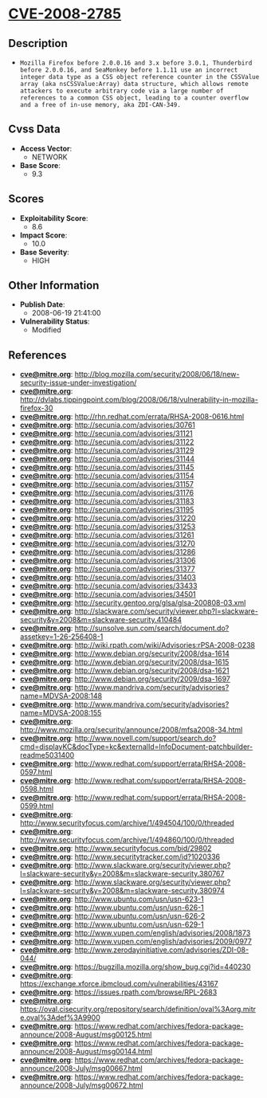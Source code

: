 
# [CVE-2008-2785](https://cve.mitre.org/cgi-bin/cvename.cgi?name=CVE-2008-2785)

## Description

- `Mozilla Firefox before 2.0.0.16 and 3.x before 3.0.1, Thunderbird before 2.0.0.16, and SeaMonkey before 1.1.11 use an incorrect integer data type as a CSS object reference counter in the CSSValue array (aka nsCSSValue:Array) data structure, which allows remote attackers to execute arbitrary code via a large number of references to a common CSS object, leading to a counter overflow and a free of in-use memory, aka ZDI-CAN-349.`

## Cvss Data

- **Access Vector**:
  - NETWORK
- **Base Score**:
  - 9.3

## Scores

- **Exploitability Score**:
  - 8.6
- **Impact Score**:
  - 10.0
- **Base Severity**:
  - HIGH

## Other Information

- **Publish Date**:
  - 2008-06-19 21:41:00
- **Vulnerability Status**:
  - Modified

## References

- **cve@mitre.org**: http://blog.mozilla.com/security/2008/06/18/new-security-issue-under-investigation/
- **cve@mitre.org**: http://dvlabs.tippingpoint.com/blog/2008/06/18/vulnerability-in-mozilla-firefox-30
- **cve@mitre.org**: http://rhn.redhat.com/errata/RHSA-2008-0616.html
- **cve@mitre.org**: http://secunia.com/advisories/30761
- **cve@mitre.org**: http://secunia.com/advisories/31121
- **cve@mitre.org**: http://secunia.com/advisories/31122
- **cve@mitre.org**: http://secunia.com/advisories/31129
- **cve@mitre.org**: http://secunia.com/advisories/31144
- **cve@mitre.org**: http://secunia.com/advisories/31145
- **cve@mitre.org**: http://secunia.com/advisories/31154
- **cve@mitre.org**: http://secunia.com/advisories/31157
- **cve@mitre.org**: http://secunia.com/advisories/31176
- **cve@mitre.org**: http://secunia.com/advisories/31183
- **cve@mitre.org**: http://secunia.com/advisories/31195
- **cve@mitre.org**: http://secunia.com/advisories/31220
- **cve@mitre.org**: http://secunia.com/advisories/31253
- **cve@mitre.org**: http://secunia.com/advisories/31261
- **cve@mitre.org**: http://secunia.com/advisories/31270
- **cve@mitre.org**: http://secunia.com/advisories/31286
- **cve@mitre.org**: http://secunia.com/advisories/31306
- **cve@mitre.org**: http://secunia.com/advisories/31377
- **cve@mitre.org**: http://secunia.com/advisories/31403
- **cve@mitre.org**: http://secunia.com/advisories/33433
- **cve@mitre.org**: http://secunia.com/advisories/34501
- **cve@mitre.org**: http://security.gentoo.org/glsa/glsa-200808-03.xml
- **cve@mitre.org**: http://slackware.com/security/viewer.php?l=slackware-security&y=2008&m=slackware-security.410484
- **cve@mitre.org**: http://sunsolve.sun.com/search/document.do?assetkey=1-26-256408-1
- **cve@mitre.org**: http://wiki.rpath.com/wiki/Advisories:rPSA-2008-0238
- **cve@mitre.org**: http://www.debian.org/security/2008/dsa-1614
- **cve@mitre.org**: http://www.debian.org/security/2008/dsa-1615
- **cve@mitre.org**: http://www.debian.org/security/2008/dsa-1621
- **cve@mitre.org**: http://www.debian.org/security/2009/dsa-1697
- **cve@mitre.org**: http://www.mandriva.com/security/advisories?name=MDVSA-2008:148
- **cve@mitre.org**: http://www.mandriva.com/security/advisories?name=MDVSA-2008:155
- **cve@mitre.org**: http://www.mozilla.org/security/announce/2008/mfsa2008-34.html
- **cve@mitre.org**: http://www.novell.com/support/search.do?cmd=displayKC&docType=kc&externalId=InfoDocument-patchbuilder-readme5031400
- **cve@mitre.org**: http://www.redhat.com/support/errata/RHSA-2008-0597.html
- **cve@mitre.org**: http://www.redhat.com/support/errata/RHSA-2008-0598.html
- **cve@mitre.org**: http://www.redhat.com/support/errata/RHSA-2008-0599.html
- **cve@mitre.org**: http://www.securityfocus.com/archive/1/494504/100/0/threaded
- **cve@mitre.org**: http://www.securityfocus.com/archive/1/494860/100/0/threaded
- **cve@mitre.org**: http://www.securityfocus.com/bid/29802
- **cve@mitre.org**: http://www.securitytracker.com/id?1020336
- **cve@mitre.org**: http://www.slackware.org/security/viewer.php?l=slackware-security&y=2008&m=slackware-security.380767
- **cve@mitre.org**: http://www.slackware.org/security/viewer.php?l=slackware-security&y=2008&m=slackware-security.380974
- **cve@mitre.org**: http://www.ubuntu.com/usn/usn-623-1
- **cve@mitre.org**: http://www.ubuntu.com/usn/usn-626-1
- **cve@mitre.org**: http://www.ubuntu.com/usn/usn-626-2
- **cve@mitre.org**: http://www.ubuntu.com/usn/usn-629-1
- **cve@mitre.org**: http://www.vupen.com/english/advisories/2008/1873
- **cve@mitre.org**: http://www.vupen.com/english/advisories/2009/0977
- **cve@mitre.org**: http://www.zerodayinitiative.com/advisories/ZDI-08-044/
- **cve@mitre.org**: https://bugzilla.mozilla.org/show_bug.cgi?id=440230
- **cve@mitre.org**: https://exchange.xforce.ibmcloud.com/vulnerabilities/43167
- **cve@mitre.org**: https://issues.rpath.com/browse/RPL-2683
- **cve@mitre.org**: https://oval.cisecurity.org/repository/search/definition/oval%3Aorg.mitre.oval%3Adef%3A9900
- **cve@mitre.org**: https://www.redhat.com/archives/fedora-package-announce/2008-August/msg00125.html
- **cve@mitre.org**: https://www.redhat.com/archives/fedora-package-announce/2008-August/msg00144.html
- **cve@mitre.org**: https://www.redhat.com/archives/fedora-package-announce/2008-July/msg00667.html
- **cve@mitre.org**: https://www.redhat.com/archives/fedora-package-announce/2008-July/msg00672.html
